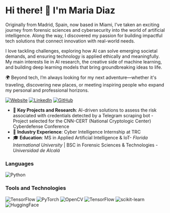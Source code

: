 # Hi there! 👋 I'm Maria Diaz

Originally from Madrid, Spain, now based in Miami, I’ve taken an exciting journey from forensic sciences and cybersecurity into the world of artificial intelligence. Along the way, I discovered my passion for building impactful tech solutions that connect innovation with real-world needs.

I love tackling challenges, exploring how AI can solve emerging societal demands, and ensuring technology is applied ethically and meaningfully. My main interests lie in AI research, the creative side of machine learning, and building deep learning models that bring groundbreaking ideas to life.

🌍 Beyond tech, I’m always looking for my next adventure—whether it's traveling, discovering new places, or meeting inspiring people who expand my personal and professional horizons.

[![Website](https://img.shields.io/badge/Website-Visit-orange?style=flat-square&logo=google-chrome)](https://www.norange.io/about/)
[![LinkedIn](https://img.shields.io/badge/LinkedIn-0077B5?style=for-the-badge&logo=linkedin&logoColor=white)](https://www.linkedin.com/in/mariadiazalba/)
[![GitHub](https://img.shields.io/badge/GitHub-181717?style=for-the-badge&logo=github&logoColor=white)](https://github.com/mariadiazalba)

- 🔭 **Key Projects and Research**: AI-driven solutions to assess the risk associated with credentials detected by a Telegram scraping bot - Project selected for the CNN-CERT (National Cryptologic Center) Cyberdefense Conference
- 🌱 **Industry Experience**: Cyber Intelligence Internship at TRC
- 🎓  **Education**: MS in Applied Artificial Intelligence & IoT- *Florida International University* | BSC in Forensic Sciences & Technologies - *Universidad de Alcalá*


### Languages  
![Python](https://img.shields.io/badge/Python-3776AB?style=for-the-badge&logo=python&logoColor=white)  

### Tools and Technologies  
![TensorFlow](https://img.shields.io/badge/TensorFlow-FF6F00?style=for-the-badge&logo=tensorflow&logoColor=white)
![PyTorch](https://img.shields.io/badge/PyTorch-EE4C2C?style=for-the-badge&logo=pytorch&logoColor=white)
![OpenCV](https://img.shields.io/badge/OpenCV-5C3EE8?style=for-the-badge&logo=opencv&logoColor=white)
![TensorFlow](https://img.shields.io/badge/TensorFlow-orange?logo=tensorflow&logoColor=white)
![scikit-learn](https://img.shields.io/badge/scikit--learn-ML-blue?logo=scikit-learn&logoColor=white)
![HuggingFace](https://img.shields.io/badge/HuggingFace-NLP-yellow?logo=huggingface&logoColor=white)
